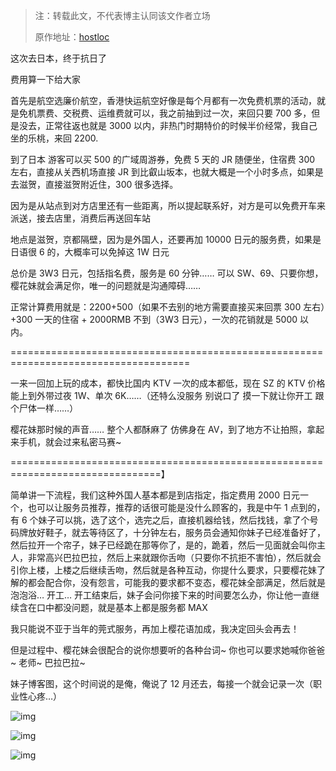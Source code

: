 > 注：转载此文，不代表博主认同该文作者立场
>
> 原作地址：<a href="https://hostloc.com/thread-1213886-1-1.html" target="_blank">hostloc</a>

这次去日本，终于抗日了

费用算一下给大家

首先是航空选廉价航空，香港快运航空好像是每个月都有一次免费机票的活动，就是免机票费、交税费、运维费就可以，我之前抽到过一次，来回只要 700 多，但是没去，正常往返也就是 3000 以内，非热门时期特价的时候半价经常，我自己坐的乐桃，来回 2200.

到了日本 游客可以买 500 的广域周游券，免费 5 天的 JR 随便坐，住宿费 300 左右，直接从关西机场直接 JR 到比叡山坂本，也就大概是一个小时多点，如果是去滋贺，直接滋贺附近住，300 很多选择。

因为是从站点到对方店里还有一些距离，所以提起联系好，对方是可以免费开车来派送，接去店里，消费后再送回车站

地点是滋贺，京都隔壁，因为是外国人，还要再加 10000 日元的服务费，如果是日语很 6 的，大概率可以免掉这 1W 日元

总价是 3W3 日元，包括指名费，服务是 60 分钟…… 可以 SW、69、只要你想，樱花妹就会满足你，唯一的问题就是沟通障碍……

正常计算费用就是：2200+500（如果不去别的地方需要直接买来回票 300 左右）+300 一天的住宿 + 2000RMB 不到（3W3 日元），一次的花销就是 5000 以内。

=====================================================================================

一来一回加上玩的成本，都快比国内 KTV 一次的成本都低，现在 SZ 的 KTV 价格能上到外带过夜 1W、单次 6K……（还特么没服务 别说口了 摸一下就让你开工 跟个尸体一样……）

樱花妹那时候的声音…… 整个人都酥麻了 仿佛身在 AV，到了地方不让拍照，拿起来手机，就会过来私密马赛~

================================================================================】

简单讲一下流程，我们这种外国人基本都是到店指定，指定费用 2000 日元一个，也可以让服务员推荐，推荐的话很可能是没什么顾客的，我是中午 1 点到的，有 6 个妹子可以挑，选了这个，选完之后，直接机器给钱，然后找钱，拿了个号码牌放好鞋子，就去等待区了，十分钟左右，服务员会通知你妹子已经准备好了，然后拉开一个帘子，妹子已经跪在那等你了，是的，跪着，然后一见面就会叫你主人，非常高兴巴拉巴拉，然后上来就跟你舌吻（只要你不抗拒不害怕），然后就会引你上楼，上楼之后继续舌吻，然后就是各种互动，你提什么要求，只要樱花妹了解的都会配合你，没有怨言，可能我的要求都不变态，樱花妹全部满足，然后就是泡泡浴… 开工… 开工结束后，妹子会问你接下来的时间要怎么办，你让他一直继续含在口中都没问题，就是基本上都是服务都 MAX

我只能说不亚于当年的莞式服务，再加上樱花语加成，我决定回头会再去！

但是过程中、樱花妹会很配合的说你想要听的各种台词~ 你也可以要求她喊你爸爸~ 老师~ 巴拉巴拉~

妹子博客图，这个时间说的是俺，俺说了 12 月还去，每接一个就会记录一次（职业性心疼…）

![img](https://file.uhsea.com/2310/063b2f8a5ea5adfe59f49cb1c0e09c48RN.png)

![img](https://file.uhsea.com/2310/3c7626decc9dd2ccc046c8bb4ee122edMK.png)

![img](https://file.uhsea.com/2310/79eb56309164d87dccc109ef2c046fb8FQ.jpg)
